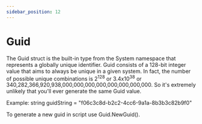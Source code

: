 ```yaml
---
sidebar_position: 12
---
```

# Guid

The Guid struct is the built-in type from the System  namespace that represents a globally unique identifier.
Guid consists of a 128-bit integer value that aims to always be unique in a given system. In fact, the number of possible unique combinations is 2<sup>128</sup> or 3.4x10<sup>38</sup> or 340,282,366,920,938,000,000,000,000,000,000,000,000. So it's extremely unlikely that you'll ever generate the same Guid value.

Example: string guidString = "f06c3c8d-b2c2-4cc6-9a1a-8b3b3c82b9f0"

To generate a new guid in script use Guid.NewGuid().
